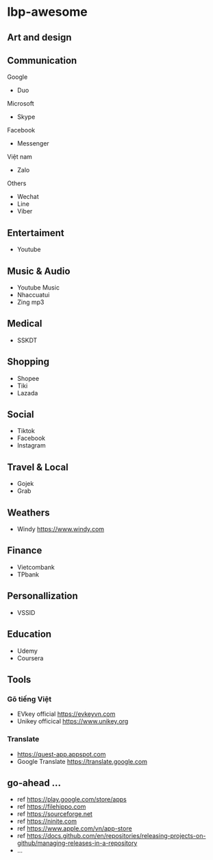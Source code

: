 # lbp-awesome



## Art and design

## Communication

Google
- Duo

Microsoft
- Skype

Facebook
- Messenger

Việt nam
- Zalo

Others
- Wechat
- Line
- Viber

## Entertaiment

- Youtube

## Music & Audio

- Youtube Music
- Nhaccuatui
- Zing mp3

## Medical

- SSKDT

## Shopping

- Shopee
- Tiki
- Lazada

## Social

- Tiktok
- Facebook
- Instagram

## Travel & Local

- Gojek
- Grab

## Weathers

- Windy https://www.windy.com

## Finance

- Vietcombank
- TPbank

## Personallization

- VSSID

## Education

- Udemy
- Coursera

## Tools

### Gõ tiếng Việt

- EVkey official https://evkeyvn.com
- Unikey officical https://www.unikey.org

### Translate

- https://quest-app.appspot.com
- Google Translate https://translate.google.com

## go-ahead ...

- ref https://play.google.com/store/apps
- ref https://filehippo.com
- ref https://sourceforge.net
- ref https://ninite.com
- ref https://www.apple.com/vn/app-store
- ref https://docs.github.com/en/repositories/releasing-projects-on-github/managing-releases-in-a-repository
- ...
